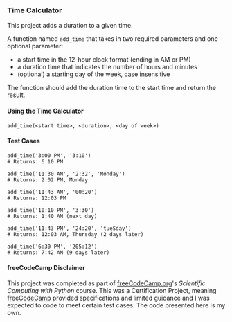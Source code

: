 ### Time Calculator

This project adds a duration to a given time.

A function named `add_time` that takes in two required parameters and one optional parameter:

- a start time in the 12-hour clock format (ending in AM or PM)
- a duration time that indicates the number of hours and minutes
- (optional) a starting day of the week, case insensitive

The function should add the duration time to the start time and return the result.

#### Using the Time Calculator

`add_time(<start time>, <duration>, <day of week>)`

#### Test Cases

```
add_time('3:00 PM', '3:10')
# Returns: 6:10 PM

add_time('11:30 AM', '2:32', 'Monday')
# Returns: 2:02 PM, Monday

add_time('11:43 AM', '00:20')
# Returns: 12:03 PM

add_time('10:10 PM', '3:30')
# Returns: 1:40 AM (next day)

add_time('11:43 PM', '24:20', 'tueSday')
# Returns: 12:03 AM, Thursday (2 days later)

add_time('6:30 PM', '205:12')
# Returns: 7:42 AM (9 days later)
```

#### freeCodeCamp Disclaimer

This project was completed as part of [freeCodeCamp.org](https://www.freecodecamp.org)'s _Scientific Computing with Python_ course. This was a Certification Project, meaning [freeCodeCamp](https://www.freecodecamp.org) provided specifications and limited guidance and I was expected to code to meet certain test cases. The code presented here is my own.
